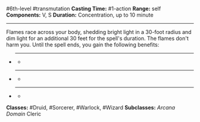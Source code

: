 #6th-level #transmutation
**Casting Time:** #1-action
**Range:** self
**Components:** V, S
**Duration:** Concentration, up to 10 minute

---

Flames race across your body, shedding bright light in a 30-foot radius and dim light for an additional 30 feet for the spell's duration. The flames don't harm you. Until the spell ends, you gain the following benefits:

- ****
	- 
- ****
	- 
- ****
	- 


**Classes:** #Druid, #Sorcerer, #Warlock, #Wizard
**Subclasses:** *Arcana Domain* Cleric
